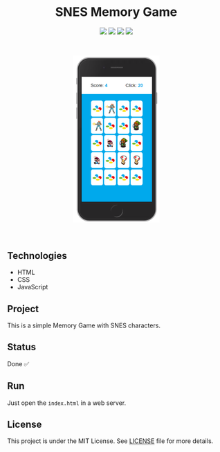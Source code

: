 <h1 align="center">
    SNES Memory Game
</h1>

<p align="center">
    <img src="https://img.shields.io/github/license/isabellanunes/snes-memory-game?style=flat-square" />
    <img src="https://img.shields.io/github/languages/count/isabellanunes/snes-memory-game?style=flat-square" />
    <img src="https://img.shields.io/github/repo-size/isabellanunes/snes-memory-game?style=flat-square" />
    <img src="https://img.shields.io/github/last-commit/isabellanunes/snes-memory-game?style=flat-square" />
</p>

<br />

<p align="center">
    <img src=".readme/screenshot.png" width = "200px" />
</p>

<br />

## Technologies

- HTML
- CSS
- JavaScript

## Project

This is a simple Memory Game with SNES characters.

## Status
Done ✅

## Run

Just open the `index.html` in a web server.

## License

This project is under the MIT License. See [LICENSE](/LICENSE.md) file for more details.
